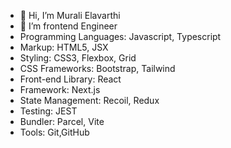 - 👋 Hi, I’m Murali Elavarthi
- 🌱 I’m frontend Engineer
- Programming Languages: Javascript, Typescript
- Markup: HTML5, JSX
- Styling: CSS3, Flexbox, Grid
- CSS Frameworks: Bootstrap, Tailwind
- Front-end Library: React
- Framework: Next.js
- State Management: Recoil, Redux
- Testing: JEST
- Bundler: Parcel, Vite
- Tools: Git,GitHub

